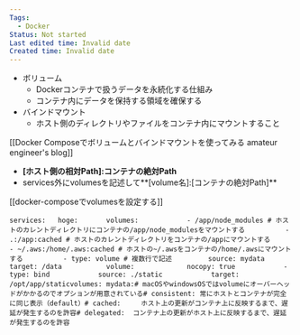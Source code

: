 ```yaml
---
Tags:
  - Docker
Status: Not started
Last edited time: Invalid date
Created time: Invalid date
---
```

- ボリューム
    - Dockerコンテナで扱うデータを永続化する仕組み
    - コンテナ内にデータを保持する領域を確保する
- バインドマウント
    - ホスト側のディレクトリやファイルをコンテナ内にマウントすること

[[Docker Composeでボリュームとバインドマウントを使ってみる amateur engineer's blog]]

  

  

- **[ホスト側の相対Path]:コンテナの絶対Path**
- services外にvolumesを記述して**[volume名]:[コンテナの絶対Path]**

[[docker-composeでvolumesを設定する]]

  

```
services:	hoge:		volumes:			- /app/node_modules # ホストのカレントディレクトリにコンテナの/app/node_modulesをマウントする			- .:/app:cached # ホストのカレントディレクトリをコンテナの/appにマウントする			- ~/.aws:/home/.aws:cached # ホストの~/.awsをコンテナの/home/.awsにマウントする			- type: volume # 複数行で記述		    source: mydata		    target: /data		    volume:			    nocopy: true			- type: bind		    source: ./static		    target: /opt/app/staticvolumes:	mydata:# macOSやwindowsOSではvolumeにオーバーヘッドがかかるのでオプションが用意されている# consistent: 常にホストとコンテナが完全に同じ表示（default）# cached:     ホスト上の更新がコンテナ上に反映するまで、遅延が発生するのを許容# delegated:  コンテナ上の更新がホスト上に反映するまで、遅延が発生するのを許容
```